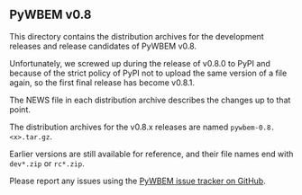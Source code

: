 PyWBEM v0.8
-----------

This directory contains the distribution archives for the development
releases and release candidates of PyWBEM v0.8.

Unfortunately, we screwed up during the release of v0.8.0 to PyPI and
because of the strict policy of PyPI not to upload the same version
of a file again, so the first final release has become v0.8.1.

The NEWS file in each distribution archive describes the changes up to that
point.

The distribution archives for the v0.8.x releases are named
`pywbem-0.8.<x>.tar.gz`.

Earlier versions are still available for reference, and their file names
end with `dev*.zip` or `rc*.zip`.

Please report any issues using the
[PyWBEM issue tracker on GitHub](https://github.com/pywbem/pywbem/issues).
